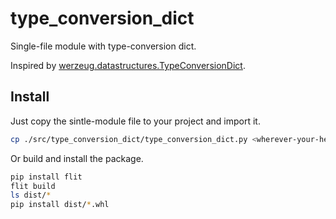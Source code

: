 # type_conversion_dict

Single-file module with type-conversion dict.

Inspired by [werzeug.datastructures.TypeConversionDict](https://github.com/pallets/werkzeug/blob/62e3ea45846d06576199a2f8470be7fe44c867c1/src/werkzeug/datastructures/structures.py).

## Install

Just copy the sintle-module file to your project and import it.

```bash
cp ./src/type_conversion_dict/type_conversion_dict.py <wherever-your-heart-deisres>
```

Or build and install the package.

```bash
pip install flit
flit build
ls dist/*
pip install dist/*.whl
```
